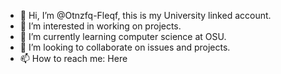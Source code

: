 - 👋 Hi, I’m @Otnzfq-Fleqf, this is my University linked account.
- 👀 I’m interested in working on projects.
- 🌱 I’m currently learning computer science at OSU.
- 💞️ I’m looking to collaborate on issues and projects.
- 📫 How to reach me: Here

<!---
Otnzfq-Fleqf/Otnzfq-Fleqf is a 🌟 special 🌟 repository because its `README.md` (this file) appears on your GitHub profile.
You can click the Preview link to take a look at your changes.
--->
